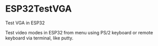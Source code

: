# ESP32TestVGA
Test VGA in ESP32

Test video modes in ESP32 from menu using PS/2 keyboard or remote keyboard via terminal, like putty.
